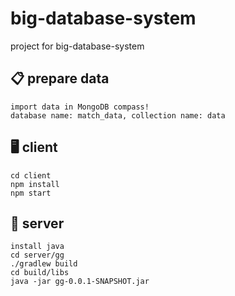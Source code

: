 # big-database-system
project for big-database-system

## 📋 prepare data
```
import data in MongoDB compass!
database name: match_data, collection name: data
```

## 🖥 client
```
cd client
npm install
npm start
```

## 📀 server
```
install java
cd server/gg
./gradlew build
cd build/libs
java -jar gg-0.0.1-SNAPSHOT.jar
```